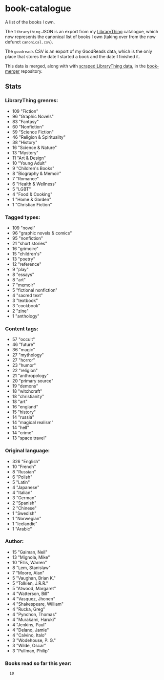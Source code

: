 book-catalogue
==============

A list of the books I own.

The `librarything` JSON is an export from my [LibraryThing](https://www.librarything.com/catalog/tripofmice) catalogue, which now represents the canonical list of books I own (taking over from the now defunct `canonical.csv`).

The `goodreads` CSV is an export of my GoodReads data, which is the only place that stores the date I started a book and the date I finished it.

This data is merged, along with with [scraped LibraryThing data](https://github.com/mouse-reeve/book-scraper), in the [book-merger](https://github.com/mouse-reeve/book-merger) repository.

## Stats
### LibraryThing grenres:
- 109 "Fiction"
- 96 "Graphic Novels"
- 83 "Fantasy"
- 60 "Nonfiction"
- 59 "Science Fiction"
- 46 "Religion & Spirituality"
- 38 "History"
- 16 "Science & Nature"
- 13 "Mystery"
- 11 "Art & Design"
- 10 "Young Adult"
- 9 "Children's Books"
- 8 "Biography & Memoir"
- 7 "Romance"
- 6 "Health & Wellness"
- 5 "LGBT"
- 4 "Food & Cooking"
- 1 "Home & Garden"
- 1 "Christian Fiction"

### Tagged types:
- 109 "novel"
- 96 "graphic novels & comics"
- 95 "nonfiction"
- 21 "short stories"
- 16 "grimoire"
- 15 "children's"
- 13 "poetry"
- 12 "reference"
- 9 "play"
- 8 "essays"
- 8 "art"
- 7 "memoir"
- 5 "fictional nonfiction"
- 4 "sacred text"
- 3 "textbook"
- 3 "cookbook"
- 2 "zine"
- 1 "anthology"

### Content tags:
- 57 "occult"
- 46 "future"
- 36 "magic"
- 27 "mythology"
- 27 "horror"
- 23 "humor"
- 22 "religion"
- 21 "anthropology"
- 20 "primary source"
- 19 "demons"
- 18 "witchcraft"
- 18 "christianity"
- 18 "art"
- 16 "england"
- 15 "history"
- 14 "russia"
- 14 "magical realism"
- 14 "hell"
- 14 "crime"
- 13 "space travel"

### Original language:
- 326 "English"
- 10 "French"
- 8 "Russian"
- 6 "Polish"
- 5 "Latin"
- 4 "Japanese"
- 4 "Italian"
- 3 "German"
- 2 "Spanish"
- 2 "Chinese"
- 1 "Swedish"
- 1 "Norwegian"
- 1 "Icelandic"
- 1 "Arabic"

### Author:
- 15 "Gaiman, Neil"
- 13 "Mignola, Mike"
- 10 "Ellis, Warren"
- 8 "Lem, Stanislaw"
- 7 "Moore, Alan"
- 5 "Vaughan, Brian K."
- 5 "Tolkien, J.R.R."
- 5 "Atwood, Margaret"
- 4 "Watterson, Bill"
- 4 "Vasquez, Jhonen"
- 4 "Shakespeare, William"
- 4 "Rucka, Greg"
- 4 "Pynchon, Thomas"
- 4 "Murakami, Haruki"
- 4 "Jenkins, Paul"
- 4 "Delano, Jamie"
- 4 "Calvino, Italo"
- 3 "Wodehouse, P. G."
- 3 "Wilde, Oscar"
- 3 "Pullman, Philip"

### Books read so far this year:
      10


